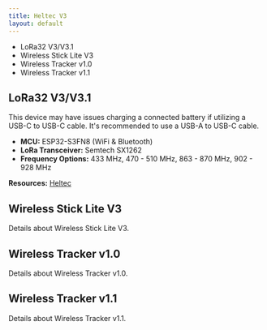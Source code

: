 ```yaml
---
title: Heltec V3
layout: default
---
```


<div class="tab-container">
  <ul class="tab-list">
    <li class="tab active" data-tab="tab1">LoRa32 V3/V3.1</li>
    <li class="tab" data-tab="tab2">Wireless Stick Lite V3</li>
    <li class="tab" data-tab="tab3">Wireless Tracker v1.0</li>
    <li class="tab" data-tab="tab4">Wireless Tracker v1.1</li>
  </ul>
  <div class="tab-content">
    <div id="tab1" class="tab-pane active">
      <h2>LoRa32 V3/V3.1</h2>
      <p>This device may have issues charging a connected battery if utilizing a USB-C to USB-C cable. It's recommended to use a USB-A to USB-C cable.</p>
      <ul>
        <li><strong>MCU:</strong> ESP32-S3FN8 (WiFi & Bluetooth)</li>
        <li><strong>LoRa Transceiver:</strong> Semtech SX1262</li>
        <li><strong>Frequency Options:</strong> 433 MHz, 470 - 510 MHz, 863 - 870 MHz, 902 - 928 MHz</li>
      </ul>
      <p><strong>Resources:</strong> <a href="https://heltec.org/project/wifi-lora-32-v3/">Heltec</a></p>
    </div>
    <div id="tab2" class="tab-pane">
      <h2>Wireless Stick Lite V3</h2>
      <p>Details about Wireless Stick Lite V3.</p>
    </div>
    <div id="tab3" class="tab-pane">
      <h2>Wireless Tracker v1.0</h2>
      <p>Details about Wireless Tracker v1.0.</p>
    </div>
    <div id="tab4" class="tab-pane">
      <h2>Wireless Tracker v1.1</h2>
      <p>Details about Wireless Tracker v1.1.</p>
    </div>
  </div>
</div>
